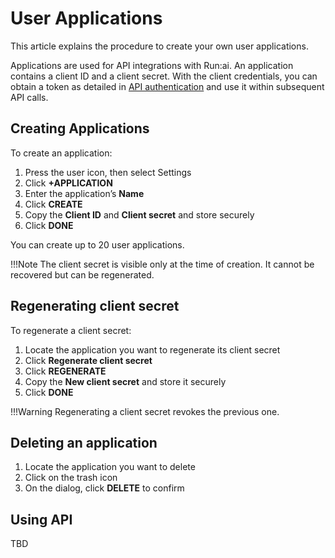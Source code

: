 # User Applications

This article explains the procedure to create your own user applications.

Applications are used for API integrations with Run:ai. An application contains a client ID and a client secret. With the client credentials, you can obtain a token as detailed in [API authentication](../developer/rest-auth.md) and use it within subsequent API calls.

## Creating Applications

To create an application:

1. Press the user icon, then select Settings
2. Click **+APPLICATION**  
3. Enter the application’s **Name**  
4. Click **CREATE**  
5. Copy the **Client ID** and **Client secret** and store securely
6. Click **DONE**

You can create up to 20 user applications.

!!!Note
    The client secret is visible only at the time of creation. It cannot be recovered but can be regenerated.


## Regenerating client secret

To regenerate a client secret:

1. Locate the application you want to regenerate its client secret 
2. Click **Regenerate client secret**  
3. Click **REGENERATE**  
4. Copy the **New client secret** and store it securely
5. Click **DONE**

!!!Warning
    Regenerating a client secret revokes the previous one.

## Deleting an application

1. Locate the application you want to delete  
2. Click on the trash icon  
3. On the dialog, click **DELETE** to confirm 

## Using API

TBD

